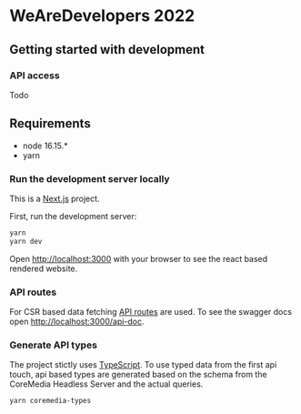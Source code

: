 # WeAreDevelopers 2022


## Getting started with development

### API access

Todo

## Requirements
- node 16.15.*
- yarn

### Run the development server locally

This is a [Next.js](https://nextjs.org/) project.

First, run the development server:

```bash
yarn
yarn dev
```

Open [http://localhost:3000](http://localhost:3000) with your browser to see the react based rendered website.

### API routes

For CSR based data fetching [API routes](https://nextjs.org/docs/api-routes/introduction) are used. To see the swagger docs open [http://localhost:3000/api-doc](http://localhost:3000/api-doc).

### Generate API types

The project stictly uses [TypeScript](https://www.typescriptlang.org/). To use typed data from the first api touch, api based types are generated based on the schema from the CoreMedia Headless Server and the actual queries.

```bash
yarn coremedia-types
```
